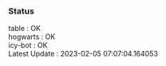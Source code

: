 ### Status


table : OK  
hogwarts : OK  
icy-bot : OK  
Latest Update : 2023-02-05 07:07:04.164053

